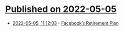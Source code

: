 # [Published on 2022-05-05](index.md)

* [2022-05-05, 11:12:03](https://news.ycombinator.com/item?id=31271885) - [Facebook’s Retirement Plan](https://www.economist.com/business/facebooks-retirement-plan/21809131)
